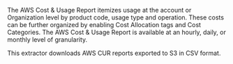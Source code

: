 The AWS Cost & Usage Report itemizes usage at the account or Organization level by product code,
 usage type and operation. These costs can be further organized by enabling Cost Allocation tags and Cost Categories. 
The AWS Cost & Usage Report is available at an hourly, daily, or monthly level of granularity.

This extractor downloads AWS CUR reports exported to S3 in CSV format.